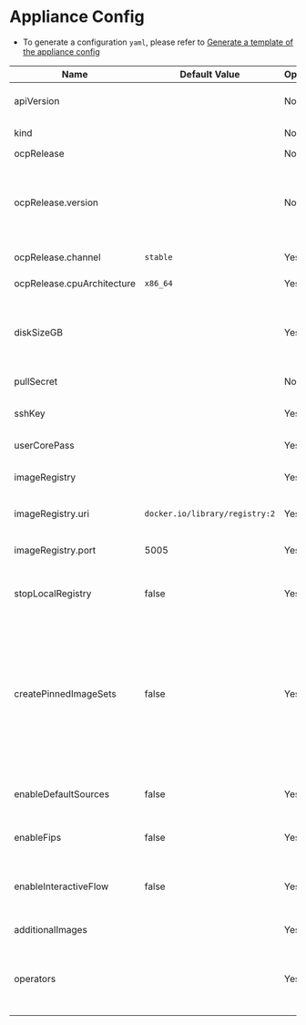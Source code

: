 # Appliance Config
* To generate a configuration `yaml`, please refer to [Generate a template of the appliance config](./user-guide.md#Generate-a-template-of-the-appliance-config)


| Name                       | Default Value                  | Optional | Type    | Description                                                                                                                                                                                                                                                                                                                                                                                                   |
|----------------------------|--------------------------------|----------|---------|---------------------------------------------------------------------------------------------------------------------------------------------------------------------------------------------------------------------------------------------------------------------------------------------------------------------------------------------------------------------------------------------------------------|
| apiVersion                 |                                | No       | enum    | The configuration version that is currently supported by the appliance. options: `v1beta1`.                                                                                                                                                                                                                                                                                                                   |
| kind                       |                                | No       | string  | The configuration kind: `ApplianceConfig`.                                                                                                                                                                                                                                                                                                                                                                    |
| ocpRelease                 |                                | No       |         |                                                                                                                                                                                                                                                                                                                                                                                                               |
| ocpRelease.version         |                                | No       | string  | OCP release version in `major.minor` or `major.minor.patch` format. In case of `major.minor` - latest patch version will be used. Note: if the specified version is not yet available, the latest supported version will be used.                                                                                                                                                                             |                                                    
| ocpRelease.channel         | `stable`                       | Yes      | enum    | OCP release update channel: `stable`, `fast`, `eus`, `candidate`.                                                                                                                                                                                                                                                                                                                                             |          
| ocpRelease.cpuArchitecture | `x86_64`                       | Yes      | enum    | OCP release CPU architecture: `x86_64`, `aarch64`, `ppc64le`.                                                                                                                                                                                                                                                                                                                                                 |                                                                           
| diskSizeGB                 |                                | Yes      | integer | Virtual size of the appliance disk image. If specified, should be at least 150GiB. Otherwise, the disk image should be resized when cloning to a device (e.g. using virt-resize tool).                                                                                                                                                                                                                        |  
| pullSecret                 |                                | No       | string  | PullSecret required for mirroring the OCP release payload.                                                                                                                                                                                                                                                                                                                                                    |     
| sshKey                     |                                | Yes      | string  | Public SSH key for accessing the appliance during the bootstrap phase.                                                                                                                                                                                                                                                                                                                                        |                 
| userCorePass               |                                | Yes      | string  | Password of user 'core' for connecting from console.                                                                                                                                                                                                                                                                                                                                                          |                        
| imageRegistry              |                                | Yes      |         | Local image registry details (used when building the appliance)                                                                                                                                                                                                                                                                                                                                               |
| imageRegistry.uri          | `docker.io/library/registry:2` | Yes      | string  | The URI for the image. Alternative: `quay.io/libpod/registry:2.8`                                                                                                                                                                                                                                                                                                                                             |                                                                                                   
| imageRegistry.port         | 5005                           | Yes      | integer | The image registry container TCP port to bind. A valid port number is between 1024 and 65535.                                                                                                                                                                                                                                                                                                                 |                                                                                  
| stopLocalRegistry          | false                          | Yes      | bool    | Stop the local registry post cluster installation. Note that additional images and operators won't be available when stopped.                                                                                                                                                                                                                                                                                 |
| createPinnedImageSets      | false                          | Yes      | bool    | Create PinnedImageSets for both the master and worker MCPs. The PinnedImageSets will include all the images included in the appliance disk image. Requires openshift version 4.16 or above. **WARNING:** As of 4.18, PinnedImageSets feature is still not GA. Thus, enabling it will set the cluster to tech preview, which means the cluster cannot be upgraded (i.e. should only be used for testing purposes). |
| enableDefaultSources       | false                          | Yes      | bool    | Enable all default CatalogSources (on openshift-marketplace namespace). Should be disabled for disconnected environments.                                                                                                                                                                                                                                                                                     |
| enableFips                 | false                          | Yes      | bool    | Enable FIPS mode for the cluster. Note: 'fips' should be enabled also in install-config.yaml. |
| enableInteractiveFlow                 | false                          | Yes      | bool    | Enable the interactive installation flow. Should be enabled to provide cluster configuration through the web UI (i.e. instead of using a config-image). |
| additionalImages           |                                | Yes      | array   | Additional images to be included in the appliance disk image.                                                                                                                                                                                                                                                                                                                                                 |
| operators                  |                                | Yes      | array   | Operators to be included in the appliance disk image. See examples in https://github.com/openshift/oc-mirror/blob/main/docs/imageset-config-ref.yaml.                                                                                                                                                                                                                                                         |
